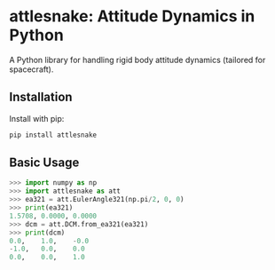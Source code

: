 # attlesnake: Attitude Dynamics in Python

A Python library for handling rigid body attitude dynamics (tailored for spacecraft).

## Installation

Install with pip:

```bash
pip install attlesnake
```


## Basic Usage

```python
>>> import numpy as np
>>> import attlesnake as att
>>> ea321 = att.EulerAngle321(np.pi/2, 0, 0)
>>> print(ea321)
1.5708, 0.0000, 0.0000
>>> dcm = att.DCM.from_ea321(ea321)
>>> print(dcm)
0.0,	1.0,	-0.0
-1.0,	0.0,	0.0
0.0,	0.0,	1.0
```
